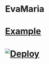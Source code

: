 # EvaMaria
# [Example](https://t.me/Kaliyum_Chiriyum)
# [![Deploy](https://www.herokucdn.com/deploy/button.svg)](https://heroku.com/deploy?template=https://github.com/Mr-dark-prince/EvaMaria)
